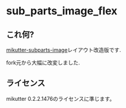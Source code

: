 # sub_parts_image_flex

## これ何?

[mikutter-subparts-image](https://github.com/moguno/mikutter-subparts-image)レイアウト改造版です.

fork元から大幅に改変しました.

## ライセンス

mikutter 0.2.2.1476のライセンスに準じます。

